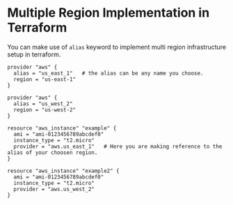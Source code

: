 # Multiple Region Implementation in Terraform

You can make use of `alias` keyword to implement multi region infrastructure setup in
terraform.

```
provider "aws" {
  alias = "us_east_1"   # the alias can be any name you choose.
  region = "us-east-1"
}

provider "aws" {
  alias = "us_west_2"
  region = "us-west-2"
}

resource "aws_instance" "example" {
  ami = "ami-0123456789abcdef0"
  instance_type = "t2.micro"
  provider = "aws.us_east_1"   # Here you are making reference to the alias of your choosen region.
}

resource "aws_instance" "example2" {
  ami = "ami-0123456789abcdef0"
  instance_type = "t2.micro"
  provider = "aws.us_west_2"
}
```
